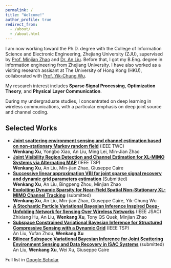 ```yaml
---
permalink: /
title: "Welcome!"
author_profile: true
redirect_from: 
  - /about/
  - /about.html
---
```


I am now working toward the Ph.D. degree with the College of Information Science and Electronic Engineering, Zhejiang University (ZJU), supervised by [Prof. Minjian Zhao](https://person.zju.edu.cn/0003171) and [Dr. An Liu](https://person.zju.edu.cn/anliu). Before that, I got my B.Eng. degree in information engineering from Zhejiang University. I have also worked as a visiting research assisant at The University of Hong Kong (HKU), collaborated with [Prof. Yik-Chung Wu](https://www.eee.hku.hk/~ycwu/).

My research interest includes **Sparse Signal Processing**, **Optimization Theory**, and **Physical Layer Communication**.

During my undergraduate studies, I concentrated on deep learning in wireless communications, with a particular emphasis on deep joint source and channel coding.

Selected Works
------
- [**Joint scattering environment sensing and channel estimation based on non-stationary Markov random field**](https://ieeexplore.ieee.org/abstract/document/10250200) (IEEE TWC)<br>
**Wenkang Xu**, Yongbo Xiao, An Liu, Ming Lei, Min-Jian Zhao<br>
- [**Joint Visibility Region Detection and Channel Estimation for XL-MIMO Systems via Alternating MAP**](https://ieeexplore.ieee.org/abstract/document/10715712) (IEEE TSP)<br>
**Wenkang Xu**, An Liu, Min-jian Zhao, Giuseppe Caire<br>
- [**Successive linear approximation VBI for joint sparse signal recovery and dynamic grid parameters estimation**](https://arxiv.org/abs/2307.09149) (Submitted)<br>
**Wenkang Xu**, An Liu, Bingpeng Zhou, Minjian Zhao<br>
- [**Exploiting Dynamic Sparsity for Near-Field Spatial Non-Stationary XL-MIMO Channel Tracking**](https://arxiv.org/abs/2412.19475) (submitted)<br>
**Wenkang Xu**, An Liu, Min-jian Zhao, Giuseppe Caire, Yik-Chung Wu<br>
- [**A Stochastic Particle Variational Bayesian Inference Inspired Deep-Unfolding Network for Sensing Over Wireless Networks**](https://ieeexplore.ieee.org/abstract/document/10557666) (IEEE JSAC)<br>
Zhixiang Hu, An Liu, **Wenkang Xu**, Tony QS Quek, Minjian Zhao<br>
- [**Subspace Constrained Variational Bayesian Inference for Structured Compressive Sensing with a Dynamic Grid**](https://ieeexplore.ieee.org/abstract/document/10852191) (IEEE TSP)<br>
An Liu, Yufan Zhou, **Wenkang Xu**<br>
- [**Bilinear Subspace Variational Bayesian Inference for Joint Scattering Environment Sensing and Data Recovery in ISAC Systems**](https://arxiv.org/abs/2502.00811) (submitted)<br>
An Liu, **Wenkang Xu**, Wei Xu, Giuseppe Caire<br>


Full list in [Google Scholar](https://scholar.google.com/citations?user=eUBbjbsAAAAJ)
